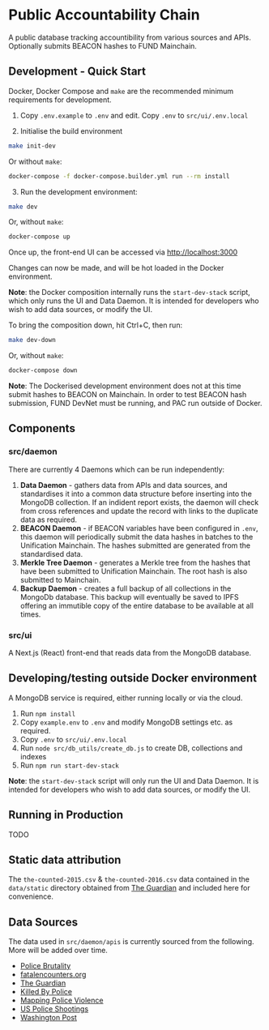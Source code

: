 # Public Accountability Chain

A public database tracking accountibility from various sources and APIs. Optionally submits BEACON hashes to
FUND Mainchain.

## Development - Quick Start

Docker, Docker Compose and `make` are the recommended minimum requirements for development.

1. Copy `.env.example` to `.env` and edit. Copy `.env` to `src/ui/.env.local`

2. Initialise the build environment

```bash 
make init-dev
```

Or without `make`:

```bash 
docker-compose -f docker-compose.builder.yml run --rm install
```

3. Run the development environment:

```bash 
make dev
```

Or, without `make`:

```bash 
docker-compose up
```

Once up, the front-end UI can be accessed via [http://localhost:3000](http://localhost:3000)

Changes can now be made, and will be hot loaded in the Docker environment.

**Note**: the Docker composition internally runs the `start-dev-stack` script,
which only runs the UI and Data Daemon. It is intended for developers who wish to 
add data sources, or modify the UI.

To bring the composition down, hit Ctrl+C, then run:

```bash 
make dev-down
```

Or, without `make`:

```bash 
docker-compose down
```

**Note**: The Dockerised development environment does not at this time submit hashes to BEACON on Mainchain.
In order to test BEACON hash submission, FUND DevNet must be running, and PAC run outside
of Docker.

## Components

### src/daemon

There are currently 4 Daemons which can be run independently:

1. **Data Daemon** - gathers data from APIs and data sources, and standardises it into a common
data structure before inserting into the MongoDB collection. If an indident report exists, the
daemon will check from cross references and update the record with links to the duplicate data
as required.
2. **BEACON Daemon** - if BEACON variables have been configured in `.env`, this daemon will
periodically submit the data hashes in batches to the Unification Mainchain. The hashes submitted
are generated from the standardised data.
3. **Merkle Tree Daemon** - generates a Merkle tree from the hashes that have been submitted to
Unification Mainchain. The root hash is also submitted to Mainchain.
4. **Backup Daemon** - creates a full backup of all collections in the MongoDb database. This backup
will eventually be saved to IPFS offering an immutible copy of the entire database to be
available at all times.

### src/ui

A Next.js (React) front-end that reads data from the MongoDB database.

## Developing/testing outside Docker environment

A MongoDB service is required, either running locally or via the cloud.

1. Run `npm install`
2. Copy `example.env` to `.env` and modify MongoDB settings etc. as required. 
3. Copy `.env` to `src/ui/.env.local`
4. Run `node src/db_utils/create_db.js` to create DB, collections and indexes
5. Run `npm run start-dev-stack`

**Note**: the `start-dev-stack` script will only run the UI and Data Daemon. It is intended
for developers who wish to add data sources, or modify the UI.

## Running in Production

TODO

## Static data attribution

The `the-counted-2015.csv` & `the-counted-2016.csv` data contained in the `data/static` 
directory obtained from [The Guardian](http://www.theguardian.com/thecounted)
and included here for convenience.

## Data Sources

The data used in `src/daemon/apis` is currently sourced from the following. More will be added over time.

- [Police Brutality](https://github.com/2020PB/police-brutality)
- [fatalencounters.org](https://fatalencounters.org)
- [The Guardian](https://www.theguardian.com/us-news/ng-interactive/2015/jun/01/about-the-counted)
- [Killed By Police](https://killedbypolice.net)
- [Mapping Police Violence](https://mappingpoliceviolence.org)
- [US Police Shootings](https://docs.google.com/spreadsheets/d/1cEGQ3eAFKpFBVq1k2mZIy5mBPxC6nBTJHzuSWtZQSVw)
- [Washington Post](https://raw.githubusercontent.com/washingtonpost/data-police-shootings/master/fatal-police-shootings-data.csv)
